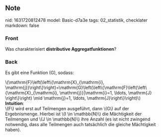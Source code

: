## Note
nid: 1631720812478
model: Basic-d7a3e
tags: 02_statistik, checklater
markdown: false

### Front
Was charakterisiert <b>distributive Aggregatfunktionen</b>?

### Back
Es gibt eine Funktion \(G\), sodass:
<div>
  \(\mathrm{F}\left(\left\{\mathrm{X}_{\mathrm{i},
  \mathrm{j}}\right\}\right)=\mathrm{G}\left(\left\{\mathrm{F}\left(\left\{\mathrm{X}_{\mathrm{i},
  \mathrm{j}}|\mathrm{i}=1, \ldots, \mathrm{J} \right\}\right) \mid
  \mathrm{j}=1, \ldots, \mathrm{J}\right\}\right)\)
</div>
<div>
  <b>Intuition</b>:
</div>
<div>
  \(F\) wird erst auf Teilmengen ausgeführt, dann \(G\) auf der
  Ergebnismenge. Hierbei ist \(I \in \mathbb{N}\) die Mächtigkeit
  der Teilmengen und \(J \in \mathbb{N}\) ihre Anzahl (es ist nicht
  zwingend notwendig, dass alle Teilmengen auch tatsächlich die
  gleiche Mächtigkeit haben).
</div>
